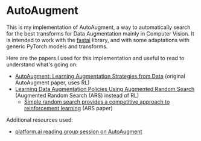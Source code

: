 # AutoAugment

This is my implementation of AutoAugment, a way to automatically search for the best transforms for Data Augmentation mainly in Computer Vision. It is intended to work with the [fastai](https://docs.fast.ai/) library, and with some adaptations with generic PyTorch models and transforms.

Here are the papers I used for this implementation and useful to read to understand what's going on:

- [AutoAugment: Learning Augmentation Strategies from Data](https://arxiv.org/pdf/1805.09501.pdf) (original AutoAugment paper, uses RL)
- [Learning Data Augmentation Policies Using Augmented Random Search](https://arxiv.org/pdf/1811.04768.pdf) (Augmented Random Search (ARS) instead of RL)
  + [Simple random search provides a competitive approach to reinforcement learning](https://arxiv.org/abs/1803.07055) (ARS paper)

Additional resources used:

- [platform.ai reading group session on AutoAugment](https://www.youtube.com/watch?v=qkl_7f4XO7A&list=PLFVO7pLzoo5pM8EXLJibB1RjCVbL9io2N&index=5&t=0s)
